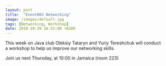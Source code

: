 ```yaml
---
layout: post
title:  "Event#83 Networking"
image: /images/default.jpg
tags: [Networking, Workshop]
date: 2018-10-29 16:53:00 +0200
---
```


This week on Java club Oleksiy Tataryn and Yuriy Tereshchuk will conduct a workshop to help us improve our networking skills.[]()

Join us next Thursday, at 10:00 in Jamaica (room 223)
